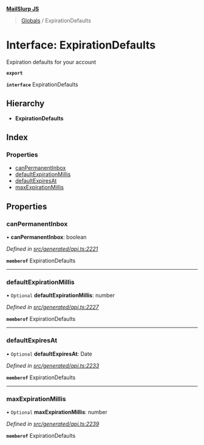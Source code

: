 **[MailSlurp JS](../README.md)**

> [Globals](../README.md) / ExpirationDefaults

# Interface: ExpirationDefaults

Expiration defaults for your account

**`export`** 

**`interface`** ExpirationDefaults

## Hierarchy

* **ExpirationDefaults**

## Index

### Properties

* [canPermanentInbox](expirationdefaults.md#canpermanentinbox)
* [defaultExpirationMillis](expirationdefaults.md#defaultexpirationmillis)
* [defaultExpiresAt](expirationdefaults.md#defaultexpiresat)
* [maxExpirationMillis](expirationdefaults.md#maxexpirationmillis)

## Properties

### canPermanentInbox

•  **canPermanentInbox**: boolean

*Defined in [src/generated/api.ts:2221](https://github.com/mailslurp/mailslurp-client/blob/3871a9e/src/generated/api.ts#L2221)*

**`memberof`** ExpirationDefaults

___

### defaultExpirationMillis

• `Optional` **defaultExpirationMillis**: number

*Defined in [src/generated/api.ts:2227](https://github.com/mailslurp/mailslurp-client/blob/3871a9e/src/generated/api.ts#L2227)*

**`memberof`** ExpirationDefaults

___

### defaultExpiresAt

• `Optional` **defaultExpiresAt**: Date

*Defined in [src/generated/api.ts:2233](https://github.com/mailslurp/mailslurp-client/blob/3871a9e/src/generated/api.ts#L2233)*

**`memberof`** ExpirationDefaults

___

### maxExpirationMillis

• `Optional` **maxExpirationMillis**: number

*Defined in [src/generated/api.ts:2239](https://github.com/mailslurp/mailslurp-client/blob/3871a9e/src/generated/api.ts#L2239)*

**`memberof`** ExpirationDefaults
